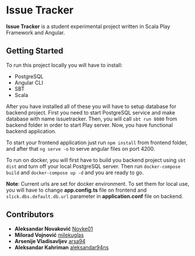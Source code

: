 # Issue Tracker

**Issue Tracker** is a student experimental project written in Scala Play Framework and Angular.

## Getting Started

To run this project locally you will have to install:

- PostgreSQL
- Angular CLI
- SBT
- Scala

After you have installed all of these you will have to setup database for backend project. First you need to start PostgreSQL service and make database with name issuetracker. Then, you will call ```sbt run 8080``` from backend folder in order to start Play server. Now, you have functional backend application.

To start your frontend application just run ```npm install``` from frontend folder, and after that ```ng serve -o``` to serve angular files on port 4200.

To run on docker, you will first have to build you backend project using ```sbt dist``` and turn off your local PostgreSQL server. Then run ```docker-compose build``` and ```docker-compose up -d``` and you are ready to go.

**Note**: Current urls are set for docker environment. To set them for local use, you will have to change **app.config.ts** file on frontend and ```slick.dbs.default.db.url``` parameter in **application.conf** file on backend.

## Contributors

* **Aleksandar Novaković** [Novke01](https://github.com/Novke01)
* **Milorad Vojnović** [milekuglas](https://github.com/milekuglas)
* **Arsenije Vladisavljev** [arsa94](https://github.com/arsa94)
* **Aleksandar Kahriman** [aleksandar94ns](https://github.com/aleksandar94ns)
